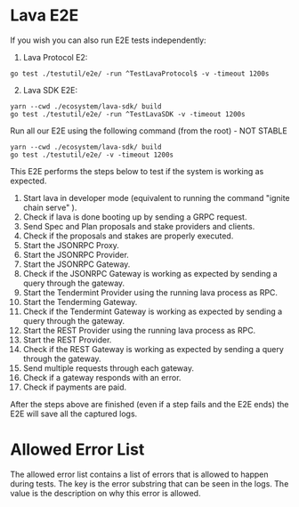 # Lava E2E

If you wish you can also run E2E tests independently:

1. Lava Protocol E2:

```
go test ./testutil/e2e/ -run ^TestLavaProtocol$ -v -timeout 1200s
```

2. Lava SDK E2E:

```
yarn --cwd ./ecosystem/lava-sdk/ build
go test ./testutil/e2e/ -run ^TestLavaSDK -v -timeout 1200s
```

Run all our E2E using the following command (from the root) - NOT STABLE

```
yarn --cwd ./ecosystem/lava-sdk/ build
go test ./testutil/e2e/ -v -timeout 1200s
```


This E2E performs the steps below to test if the system is working as expected.

1. Start lava in developer mode (equivalent to running the command "ignite chain serve" ).
2. Check if lava is done booting up by sending a GRPC request.
3. Send Spec and Plan proposals and stake providers and clients.
4. Check if the proposals and stakes are properly executed.
5. Start the JSONRPC Proxy.
6. Start the JSONRPC Provider.
7. Start the JSONRPC Gateway.
8. Check if the JSONRPC Gateway is working as expected by sending a query through the gateway.
9. Start the Tendermint Provider using the running lava process as RPC.
10. Start the Tenderming Gateway.
11. Check if the Tendermint Gateway is working as expected by sending a query through the gateway.
12. Start the REST Provider using the running lava process as RPC.
13. Start the REST Provider.
14. Check if the REST Gateway is working as expected by sending a query through the gateway.
15. Send multiple requests through each gateway.
16. Check if a gateway responds with an error.
17. Check if payments are paid.

After the steps above are finished (even if a step fails and the E2E ends) the E2E will save all the captured logs.

# Allowed Error List

The allowed error list contains a list of errors that is allowed to happen during tests. The key is the error substring that can be seen in the logs. The value is the description on why this error is allowed. 
